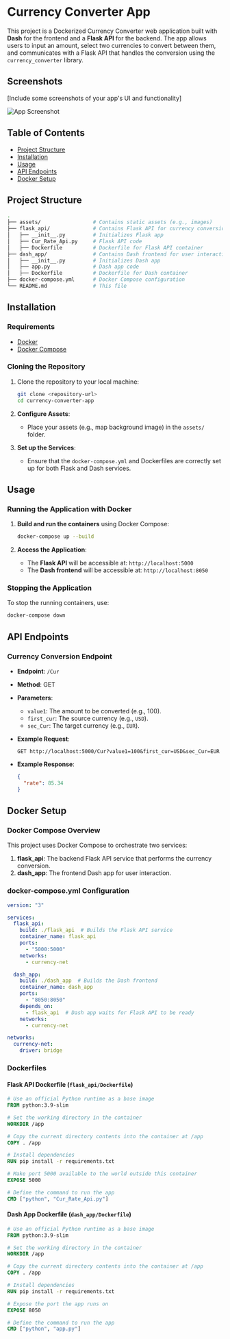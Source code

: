 
# Currency Converter App

This project is a Dockerized Currency Converter web application built with **Dash** for the frontend and a **Flask API** for the backend. The app allows users to input an amount, select two currencies to convert between them, and communicates with a Flask API that handles the conversion using the `currency_converter` library.

## Screenshots

[Include some screenshots of your app's UI and functionality]

![App Screenshot](Screenshort.png)

## Table of Contents
- [Project Structure](#project-structure)
- [Installation](#installation)
- [Usage](#usage)
- [API Endpoints](#api-endpoints)
- [Docker Setup](#docker-setup)

## Project Structure

```bash
.
├── assets/                 # Contains static assets (e.g., images)
├── flask_api/              # Contains Flask API for currency conversion
│   ├── __init__.py         # Initializes Flask app
│   ├── Cur_Rate_Api.py     # Flask API code
│   ├── Dockerfile          # Dockerfile for Flask API container
├── dash_app/               # Contains Dash frontend for user interaction
│   ├── __init__.py         # Initializes Dash app
│   ├── app.py              # Dash app code
│   ├── Dockerfile          # Dockerfile for Dash container
├── docker-compose.yml      # Docker Compose configuration
└── README.md               # This file
```

## Installation

### Requirements
- [Docker](https://www.docker.com/get-started)
- [Docker Compose](https://docs.docker.com/compose/install/)

### Cloning the Repository

1. Clone the repository to your local machine:

   ```bash
   git clone <repository-url>
   cd currency-converter-app
   ```

2. **Configure Assets**:
   - Place your assets (e.g., map background image) in the `assets/` folder.

3. **Set up the Services**:
   - Ensure that the `docker-compose.yml` and Dockerfiles are correctly set up for both Flask and Dash services.

## Usage

### Running the Application with Docker

1. **Build and run the containers** using Docker Compose:
   ```bash
   docker-compose up --build
   ```

2. **Access the Application**:
   - The **Flask API** will be accessible at: `http://localhost:5000`
   - The **Dash frontend** will be accessible at: `http://localhost:8050`

### Stopping the Application

To stop the running containers, use:
```bash
docker-compose down
```

## API Endpoints

### Currency Conversion Endpoint

- **Endpoint**: `/Cur`
- **Method**: GET
- **Parameters**:
  - `value1`: The amount to be converted (e.g., 100).
  - `first_cur`: The source currency (e.g., `USD`).
  - `sec_Cur`: The target currency (e.g., `EUR`).
  
- **Example Request**:
  ```
  GET http://localhost:5000/Cur?value1=100&first_cur=USD&sec_Cur=EUR
  ```

- **Example Response**:
  ```json
  {
    "rate": 85.34
  }
  ```

## Docker Setup

### Docker Compose Overview

This project uses Docker Compose to orchestrate two services:

1. **flask_api**: The backend Flask API service that performs the currency conversion.
2. **dash_app**: The frontend Dash app for user interaction.

### docker-compose.yml Configuration

```yaml
version: "3"

services:
  flask_api:
    build: ./flask_api  # Builds the Flask API service
    container_name: flask_api
    ports:
      - "5000:5000"
    networks:
      - currency-net

  dash_app:
    build: ./dash_app  # Builds the Dash frontend
    container_name: dash_app
    ports:
      - "8050:8050"
    depends_on:
      - flask_api  # Dash app waits for Flask API to be ready
    networks:
      - currency-net

networks:
  currency-net:
    driver: bridge
```

### Dockerfiles

#### Flask API Dockerfile (`flask_api/Dockerfile`)

```dockerfile
# Use an official Python runtime as a base image
FROM python:3.9-slim

# Set the working directory in the container
WORKDIR /app

# Copy the current directory contents into the container at /app
COPY . /app

# Install dependencies
RUN pip install -r requirements.txt

# Make port 5000 available to the world outside this container
EXPOSE 5000

# Define the command to run the app
CMD ["python", "Cur_Rate_Api.py"]
```

#### Dash App Dockerfile (`dash_app/Dockerfile`)

```dockerfile
# Use an official Python runtime as a base image
FROM python:3.9-slim

# Set the working directory in the container
WORKDIR /app

# Copy the current directory contents into the container at /app
COPY . /app

# Install dependencies
RUN pip install -r requirements.txt

# Expose the port the app runs on
EXPOSE 8050

# Define the command to run the app
CMD ["python", "app.py"]
```
